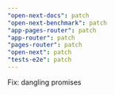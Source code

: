 ```yaml
---
"open-next-docs": patch
"open-next-benchmark": patch
"app-pages-router": patch
"app-router": patch
"pages-router": patch
"open-next": patch
"tests-e2e": patch
---
```


Fix: dangling promises
